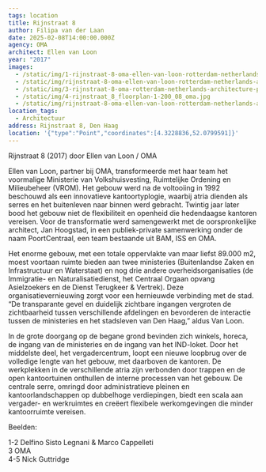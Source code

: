 ```yaml
---
tags: location
title: Rijnstraat 8
author: Filipa van der Laan
date: 2025-02-08T14:00:00.000Z
agency: OMA
architect: Ellen van Loon
year: "2017"
images:
  - /static/img/1-rijnstraat-8-oma-ellen-van-loon-rotterdam-netherlands-architecture_dezeen_hero1.jpg
  - /static/img/rijnstraat-8-oma-ellen-van-loon-rotterdam-netherlands-architecture_dezeen_2364_col_13.jpg
  - /static/img/3-rijnstraat-8-oma-rotterdam-netherlands-architecture-plan-4-1.jpg
  - /static/img/4-rijnstraat_8_floorplan-1-200_08_oma.jpg
  - /static/img/rijnstraat-8-oma-ellen-van-loon-rotterdam-netherlands-architecture_dezeen_2364_col_3.jpg
location_tags:
  - Architectuur
address: Rijnstraat 8, Den Haag
location: '{"type":"Point","coordinates":[4.3228836,52.0799591]}'
---
```

Rijnstraat 8 (2017) door Ellen van Loon / OMA

Ellen van Loon, partner bij OMA, transformeerde met haar team het voormalige Ministerie van Volkshuisvesting, Ruimtelijke Ordening en Milieubeheer (VROM). Het gebouw werd na de voltooiing in 1992 beschouwd als een innovatieve kantoortyplogie, waarbij atria dienden als serres en het buitenleven naar binnen werd gebracht. Twintig jaar later bood het gebouw niet de flexibiliteit en openheid die hedendaagse kantoren vereisen. Voor de transformatie werd samengewerkt met de oorspronkelijke architect, Jan Hoogstad, in een publiek-private samenwerking onder de naam PoortCentraal, een team bestaande uit BAM, ISS en OMA.

Het enorme gebouw, met een totale oppervlakte van maar liefst 89.000 m2, moest voortaan ruimte bieden aan twee ministeries (Buitenlandse Zaken en Infrastructuur en Waterstaat) en nog drie andere overheidsorganisaties (de Immigratie- en Naturalisatiedienst, het Centraal Orgaan opvang Asielzoekers en de Dienst Terugkeer & Vertrek). Deze organisatievernieuwing zorgt voor een hernieuwde verbinding met de stad. “De transparante gevel en duidelijk zichtbare ingangen vergroten de zichtbaarheid tussen verschillende afdelingen en bevorderen de interactie tussen de ministeries en het stadsleven van Den Haag,” aldus Van Loon.

In de grote doorgang op de begane grond bevinden zich winkels, horeca, de ingang van de ministeries en de ingang van het IND-loket. Door het middelste deel, het vergadercentrum, loopt een nieuwe loopbrug over de volledige lengte van het gebouw, met daarboven de kantoren. De werkplekken in de verschillende atria zijn verbonden door trappen en de open kantoortuinen onthullen de interne processen van het gebouw. De centrale serre, omringd door administratieve pleinen en kantoorlandschappen op dubbelhoge verdiepingen, biedt een scala aan vergader- en werkruimtes en creëert flexibele werkomgevingen die minder kantoorruimte vereisen.

Beelden:

1-2 Delfino Sisto Legnani & Marco Cappelleti\
3 OMA\
4-5 Nick Guttridge
